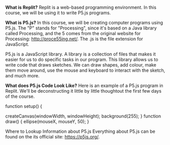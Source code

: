 **What is Replit?**
Replit is a web-based programming environment. In this course, we will be using it to write P5.js programs.

**What is P5.js?**
In this course, we will be creating computer programs using P5.js. The "P" stands for "Processing", since it's based on a Java library called Processing, and the 5 comes from the original website for Processing: http://proce55ing.net/. The .js is the file extension for JavaScript.

P5.js is a JavaScript library. A library is a collection of files that makes it easier for us to do specific tasks in our program. This library allows us to write code that draws sketches. We can draw shapes, add colour, make them move around, use the mouse and keyboard to interact with the sketch, and much more.

**What does P5.js Code Look Like?**
Here is an example of a P5.js program in Replit. We'll be deconstructing it little by little thoughtout the first few days of the course.


function setup() {

  createCanvas(windowWidth, windowHeight);
  background(255);
}
function draw() {
  ellipse(mouseX, mouseY, 50);
}



Where to Lookup Information about P5.js
Everything about P5.js can be found on the its official site: https://p5js.org/.
